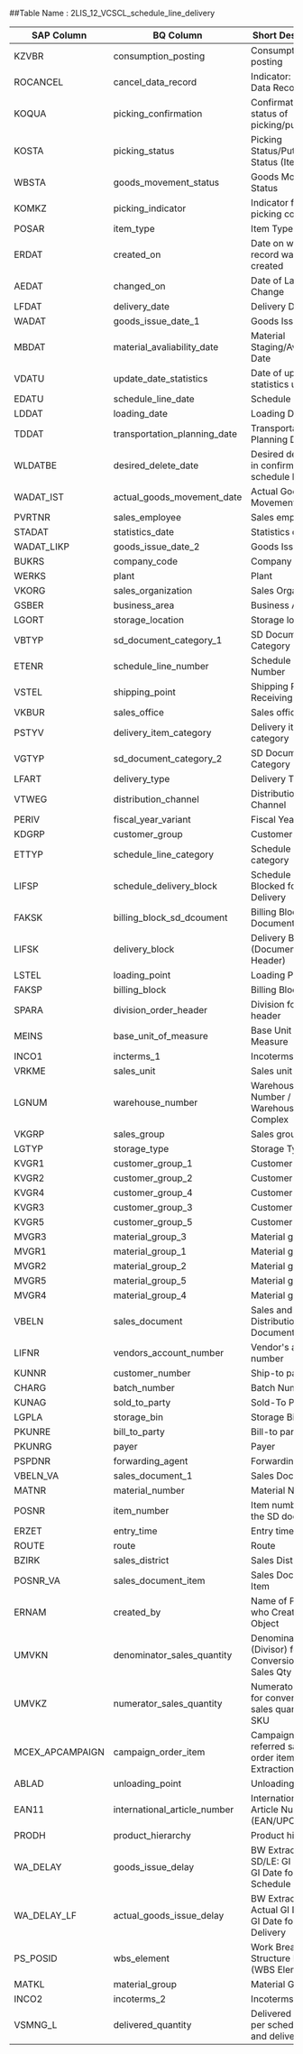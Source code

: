 
##Table Name : 2LIS_12_VCSCL_schedule_line_delivery


| SAP Column | BQ Column | Short Description |
|---|---|---|
| KZVBR | consumption_posting | Consumption posting |
| ROCANCEL | cancel_data_record | Indicator: Cancel Data Record |
| KOQUA | picking_confirmation | Confirmation status of picking/putaway |
| KOSTA | picking_status | Picking Status/Putaway Status (Item) |
| WBSTA | goods_movement_status | Goods Movement Status |
| KOMKZ | picking_indicator | Indicator for picking control |
| POSAR | item_type | Item Type |
| ERDAT | created_on | Date on which the record was created |
| AEDAT | changed_on | Date of Last Change |
| LFDAT | delivery_date | Delivery Date |
| WADAT | goods_issue_date_1 | Goods Issue Date |
| MBDAT | material_avaliability_date | Material Staging/Availability Date |
| VDATU | update_date_statistics | Date of update for statistics updating |
| EDATU | schedule_line_date | Schedule line date |
| LDDAT | loading_date | Loading Date |
| TDDAT | transportation_planning_date | Transportation Planning Date |
| WLDATBE | desired_delete_date | Desired del. date in confirmed schedule lines |
| WADAT_IST | actual_goods_movement_date | Actual Goods Movement Date |
| PVRTNR | sales_employee | Sales employee |
| STADAT | statistics_date | Statistics date |
| WADAT_LIKP | goods_issue_date_2 | Goods Issue Date |
| BUKRS | company_code | Company Code |
| WERKS | plant | Plant |
| VKORG | sales_organization | Sales Organization |
| GSBER | business_area | Business Area |
| LGORT | storage_location | Storage location |
| VBTYP | sd_document_category_1 | SD Document Category |
| ETENR | schedule_line_number | Schedule Line Number |
| VSTEL | shipping_point | Shipping Point / Receiving Point |
| VKBUR | sales_office | Sales office |
| PSTYV | delivery_item_category | Delivery item category |
| VGTYP | sd_document_category_2 | SD Document Category |
| LFART | delivery_type | Delivery Type |
| VTWEG | distribution_channel | Distribution Channel |
| PERIV | fiscal_year_variant | Fiscal Year Variant |
| KDGRP | customer_group | Customer Group |
| ETTYP | schedule_line_category | Schedule line category |
| LIFSP | schedule_delivery_block | Schedule Line Blocked for Delivery |
| FAKSK | billing_block_sd_dcoument | Billing Block in SD Document |
| LIFSK | delivery_block | Delivery Block (Document Header) |
| LSTEL | loading_point | Loading Point |
| FAKSP | billing_block | Billing Block |
| SPARA | division_order_header | Division for order header |
| MEINS | base_unit_of_measure | Base Unit of Measure |
| INCO1 | incterms_1 | Incoterms (Part 1) |
| VRKME | sales_unit | Sales unit |
| LGNUM | warehouse_number | Warehouse Number / Warehouse Complex |
| VKGRP | sales_group | Sales group |
| LGTYP | storage_type | Storage Type |
| KVGR1 | customer_group_1 | Customer group 1 |
| KVGR2 | customer_group_2 | Customer group 2 |
| KVGR4 | customer_group_4 | Customer group 4 |
| KVGR3 | customer_group_3 | Customer group 3 |
| KVGR5 | customer_group_5 | Customer group 5 |
| MVGR3 | material_group_3 | Material group 3 |
| MVGR1 | material_group_1 | Material group 1 |
| MVGR2 | material_group_2 | Material group 2 |
| MVGR5 | material_group_5 | Material group 5 |
| MVGR4 | material_group_4 | Material group 4 |
| VBELN | sales_document | Sales and Distribution Document Number |
| LIFNR | vendors_account_number | Vendor's account number |
| KUNNR | customer_number | Ship-to party |
| CHARG | batch_number | Batch Number |
| KUNAG | sold_to_party | Sold-To Party |
| LGPLA | storage_bin | Storage Bin |
| PKUNRE | bill_to_party | Bill-to party |
| PKUNRG | payer | Payer |
| PSPDNR | forwarding_agent | Forwarding Agent |
| VBELN_VA | sales_document_1 | Sales Document |
| MATNR | material_number | Material Number |
| POSNR | item_number | Item number of the SD document |
| ERZET | entry_time | Entry time |
| ROUTE | route | Route |
| BZIRK | sales_district | Sales District |
| POSNR_VA | sales_document_item | Sales Document Item |
| ERNAM | created_by | Name of Person who Created the Object |
| UMVKN | denominator_sales_quantity | Denominator (Divisor) for Conversion of Sales Qty into SKU |
| UMVKZ | numerator_sales_quantity | Numerator (factor) for conversion of sales quantity into SKU |
| MCEX_APCAMPAIGN | campaign_order_item | Campaign of referred sales order item for BW-Extraction |
| ABLAD | unloading_point | Unloading Point |
| EAN11 | international_article_number | International Article Number (EAN/UPC) |
| PRODH | product_hierarchy | Product hierarchy |
| WA_DELAY | goods_issue_delay | BW Extraction SD/LE: GI Delay - GI Date for Schedule Line |
| WA_DELAY_LF | actual_goods_issue_delay | BW Extraction LE: Actual GI Delay - GI Date for Delivery |
| PS_POSID | wbs_element | Work Breakdown Structure Element (WBS Element) |
| MATKL | material_group | Material Group |
| INCO2 | incoterms_2 | Incoterms (Part 2) |
| VSMNG_L | delivered_quantity | Delivered quantity per schedule line and delivery item |